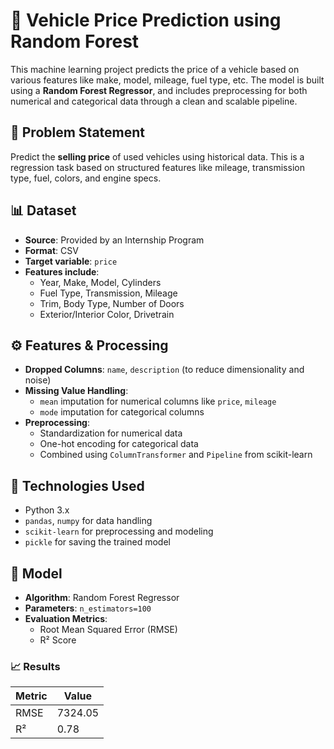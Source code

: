 # 🚗 Vehicle Price Prediction using Random Forest

This machine learning project predicts the price of a vehicle based on various features like make, model, mileage, fuel type, etc. The model is built using a **Random Forest Regressor**, and includes preprocessing for both numerical and categorical data through a clean and scalable pipeline.

## 📌 Problem Statement

Predict the **selling price** of used vehicles using historical data. This is a regression task based on structured features like mileage, transmission type, fuel, colors, and engine specs.

## 📊 Dataset

- **Source**: Provided by an Internship Program 
- **Format**: CSV
- **Target variable**: `price`
- **Features include**:
  - Year, Make, Model, Cylinders
  - Fuel Type, Transmission, Mileage
  - Trim, Body Type, Number of Doors
  - Exterior/Interior Color, Drivetrain

## ⚙️ Features & Processing

- **Dropped Columns**: `name`, `description` (to reduce dimensionality and noise)
- **Missing Value Handling**:
  - `mean` imputation for numerical columns like `price`, `mileage`
  - `mode` imputation for categorical columns
- **Preprocessing**:
  - Standardization for numerical data
  - One-hot encoding for categorical data
  - Combined using `ColumnTransformer` and `Pipeline` from scikit-learn

## 🔧 Technologies Used

- Python 3.x
- `pandas`, `numpy` for data handling
- `scikit-learn` for preprocessing and modeling
- `pickle` for saving the trained model

## 🧠 Model

- **Algorithm**: Random Forest Regressor
- **Parameters**: `n_estimators=100`
- **Evaluation Metrics**:
  - Root Mean Squared Error (RMSE)
  - R² Score

### 📈 Results

| Metric | Value |
|--------|-------|
| RMSE   | 7324.05 |
| R²     |  0.78 |

